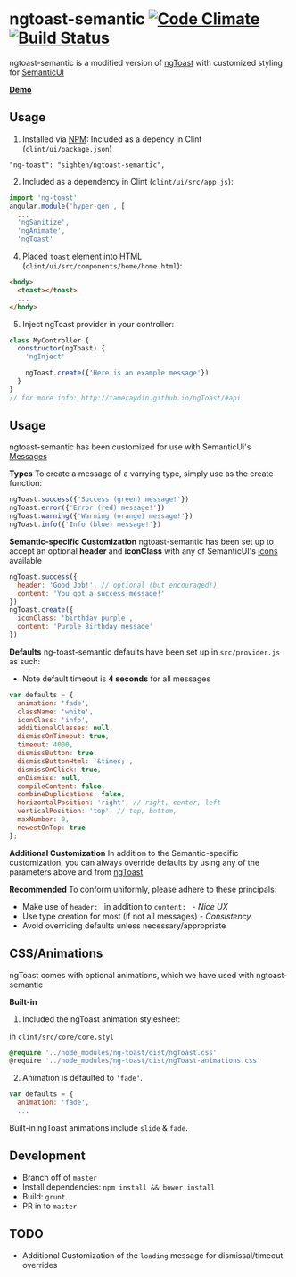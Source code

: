 ngtoast-semantic [![Code Climate](http://img.shields.io/codeclimate/github/tameraydin/ngToast.svg?style=flat-square)](https://codeclimate.com/github/sighten/ngtoast-semantic/dist/ngToast.js) [![Build Status](http://img.shields.io/travis/sighten/ngtoast-semantic/master.svg?style=flat-square)](https://travis-ci.org/sighten/ngtoast-semantic)
=======

ngtoast-semantic is a modified version of [ngToast](https://github.com/tameraydin/ngToast) with customized styling for [SemanticUI](http://semantic-ui.com/)

**[Demo](http://tameraydin.github.io/ngToast)**

## Usage

1. Installed via [NPM](http://www.npmjs.org):
  Included as a depency in Clint (`clint/ui/package.json`)
  ```
  "ng-toast": "sighten/ngtoast-semantic",
  ```

2. Included as a dependency in Clint (`clint/ui/src/app.js`):
  ```javascript
  import 'ng-toast'
  angular.module('hyper-gen', [
    ...
    'ngSanitize',
    'ngAnimate',
    'ngToast'
  ```

4. Placed `toast` element into HTML (`clint/ui/src/components/home/home.html`):
  ```html
  <body>
    <toast></toast>
    ...
  </body>
  ```

5. Inject ngToast provider in your controller:
  ```javascript
  class MyController {
    constructor(ngToast) {
      'ngInject'

      ngToast.create({'Here is an example message'})
    }
  }
  // for more info: http://tameraydin.github.io/ngToast/#api
  ```

## Usage
ngtoast-semantic has been customized for use with SemanticUi's [Messages](http://semantic-ui.com/collections/message.html)

**Types**
To create a message of a varrying type, simply use as the create function:
```javascript
ngToast.success({'Success (green) message!'})
ngToast.error({'Error (red) message!'})
ngToast.warning({'Warning (orange) message!'})
ngToast.info({'Info (blue) message!'})
```

**Semantic-specific Customization**
ngtoast-semantic has been set up to accept an optional **header** and **iconClass** with any of SemanticUI's [icons](http://semantic-ui.com/elements/icon.html) available
```javascript
ngToast.success({
  header: 'Good Job!', // optional (but encouraged!)
  content: 'You got a success message!'
})
ngToast.create({
  iconClass: 'birthday purple',
  content: 'Purple Birthday message'
})
```

**Defaults**
ng-toast-semantic defaults have been set up in `src/provider.js` as such:
* Note default timeout is **4 seconds** for all messages
```javascript
var defaults = {
  animation: 'fade',
  className: 'white',
  iconClass: 'info',
  additionalClasses: null,
  dismissOnTimeout: true,
  timeout: 4000,
  dismissButton: true,
  dismissButtonHtml: '&times;',
  dismissOnClick: true,
  onDismiss: null,
  compileContent: false,
  combineDuplications: false,
  horizontalPosition: 'right', // right, center, left
  verticalPosition: 'top', // top, bottom,
  maxNumber: 0,
  newestOnTop: true
};
```

**Additional Customization**
In addition to the Semantic-specific customization, you can always override defaults by using any of the parameters above and from [ngToast](http://tamerayd.in/ngToast/)

**Recommended**
To conform uniformly, please adhere to these principals:
- Make use of `header: ` in addition to `content: ` *- Nice UX*
- Use type creation for most (if not all messages) *- Consistency*
- Avoid overriding defaults unless necessary/appropriate

## CSS/Animations
ngToast comes with optional animations, which we have used with ngtoast-semantic

**Built-in**
  1. Included the ngToast animation stylesheet:
  
  in `clint/src/core/core.styl`
  ```css
  @require '../node_modules/ng-toast/dist/ngToast.css'
  @require '../node_modules/ng-toast/dist/ngToast-animations.css'
  ```

  2. Animation is defaulted to `'fade'`.
  ```javascript
  var defaults = {
    animation: 'fade',
    ...
  ```
  Built-in ngToast animations include `slide` & `fade`.
  

## Development

* Branch off of ``master``
* Install dependencies: ``npm install && bower install``
* Build: ``grunt``
* PR in to ``master``

## TODO
- Additional Customization of the `loading` message for dismissal/timeout overrides
